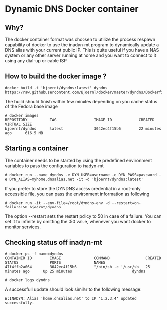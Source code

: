 # Dynamic DNS Docker container

## Why?

The docker container format was choosen to utilize the process respawn capability of docker to 
use the inadyn-mt program to dynamically update a DNS alias with your current public IP.
This is quite useful if you have a NAS system or any other server running at home and you want to connect
to it using any dial-up or cable ISP

## How to build the docker image ?

```
docker build -t 'bjoernt/dyndns:latest' dyndns https://raw.githubusercontent.com/BjoernT/docker/master/dyndns/Dockerfile
```

The build should finish within few minutes depending on you cache status of the Fedora base image

```
# docker images
REPOSITORY          TAG                 IMAGE ID            CREATED             VIRTUAL SIZE
bjoernt/dyndns      latest              3042ec4f15b6        22 minutes ago      616.5 MB
```

## Starting a container

The container needs to be started by using the predefined environment variables to pass the configuration to inadyn-mt
```
# docker run --name dyndns -e DYN_USER=username -e DYN_PASS=password -e DYN_ALIAS=myhome.dnsalias.net -it -d 'bjoernt/dyndns:latest'
```

If you prefer to store the DYNDNS access credential in a root-only accessible file, you can pass the environment information as following
```
# docker run -it --env-file=/root/dyndns-env -d --restart=on-failure:50 bjoernt/dyndns
```

The option --restart sets the restart policy to 50 in case of a failure. You can set it to infinite by omitting the :50 value, whenever you want docker to monitor services.

## Checking status off inadyn-mt

```
# docker ps -f name=dyndns
CONTAINER ID        IMAGE               COMMAND                CREATED             STATUS              PORTS               NAMES
47f4ffb2a064        3042ec4f15b6        "/bin/sh -c '/usr/sb   25 minutes ago      Up 25 minutes                           dyndns
```

```
# docker logs dyndns
```

A successfull update should look similar to the following message:

```
W:INADYN: Alias 'home.dnsalias.net' to IP '1.2.3.4' updated successfully.
```

